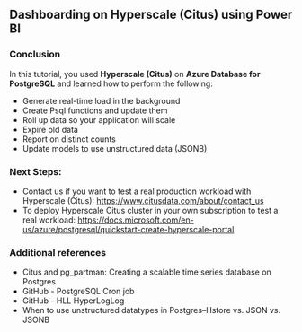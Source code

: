 ## **Dashboarding on Hyperscale (Citus) using Power BI**

### Conclusion

In this tutorial, you used **Hyperscale (Citus)** on **Azure Database for PostgreSQL** and learned how to perform the following:

* Generate real-time load in the background
* Create Psql functions and update them
* Roll up data so your application will scale
* Expire old data
* Report on distinct counts
* Update models to use unstructured data (JSONB)

### Next Steps:

* Contact us if you want to test a real production workload with Hyperscale (Citus): https://www.citusdata.com/about/contact_us
* To deploy Hyperscale Citus cluster in your own subscription to test a real workload: https://docs.microsoft.com/en-us/azure/postgresql/quickstart-create-hyperscale-portal

### Additional references
* Citus and pg_partman: Creating a scalable time series database on Postgres
* GitHub - PostgreSQL Cron job
* GitHub - HLL HyperLogLog
* When to use unstructured datatypes in Postgres–Hstore vs. JSON vs. JSONB

